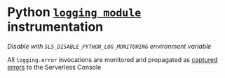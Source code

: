 # Python [`logging module`](https://docs.python.org/3/library/logging.html) instrumentation

_Disable with `SLS_DISABLE_PYTHON_LOG_MONITORING` environment variable_

All `logging.error` invocations are monitored and propagated as [captured errors](../sdk.md#capture_errorerror-tags) to the Serverless Console
